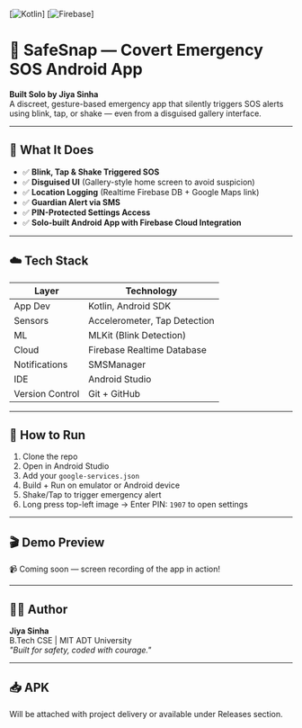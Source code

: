 [![Kotlin](https://img.shields.io/badge/Kotlin-7F52FF?logo=kotlin&logoColor=white&style=for-the-badge)]
[![Firebase](https://img.shields.io/badge/Firebase-FFCA28?logo=firebase&logoColor=black&style=for-the-badge)]

# 📱 SafeSnap — Covert Emergency SOS Android App

**Built Solo by Jiya Sinha**  
A discreet, gesture-based emergency app that silently triggers SOS alerts using blink, tap, or shake — even from a disguised gallery interface.

---

## 🚨 What It Does

- ✅ **Blink, Tap & Shake Triggered SOS**
- ✅ **Disguised UI** (Gallery-style home screen to avoid suspicion)
- ✅ **Location Logging** (Realtime Firebase DB + Google Maps link)
- ✅ **Guardian Alert via SMS**
- ✅ **PIN-Protected Settings Access**
- ✅ **Solo-built Android App with Firebase Cloud Integration**

---

## ☁️ Tech Stack

| Layer | Technology |
|-------|------------|
| App Dev | Kotlin, Android SDK |
| Sensors | Accelerometer, Tap Detection |
| ML | MLKit (Blink Detection) |
| Cloud | Firebase Realtime Database |
| Notifications | SMSManager |
| IDE | Android Studio |
| Version Control | Git + GitHub |

---

## 🧪 How to Run

1. Clone the repo  
2. Open in Android Studio  
3. Add your `google-services.json`  
4. Build + Run on emulator or Android device  
5. Shake/Tap to trigger emergency alert  
6. Long press top-left image → Enter PIN: `1907` to open settings

---

## 🎬 Demo Preview  
📹 Coming soon — screen recording of the app in action!

---

## 👩‍💻 Author  
**Jiya Sinha**  
B.Tech CSE | MIT ADT University  
_"Built for safety, coded with courage."_

---

## 📥 APK  
Will be attached with project delivery or available under Releases section.